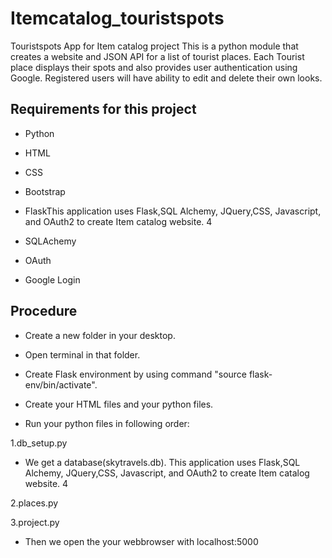 # Itemcatalog_touristspots

Touristspots App for Item catalog project This is a python module that creates a website and JSON API for a list of tourist places. Each Tourist place displays their spots and also provides user authentication using Google. Registered users will have ability to edit and delete their own looks. 

## Requirements for this project

* Python

* HTML

* CSS

* Bootstrap

* FlaskThis application uses Flask,SQL Alchemy, JQuery,CSS, Javascript, and OAuth2 to create Item catalog website.
4


* SQLAchemy

* OAuth

* Google Login

## Procedure

* Create a new folder in your desktop.

* Open terminal in that folder.

* Create Flask environment by using command "source flask-env/bin/activate".

* Create your HTML files and your python files.

* Run your python files in following order:

1.db_setup.py

* We get a  database(skytravels.db).
This application uses Flask,SQL Alchemy, JQuery,CSS, Javascript, and OAuth2 to create Item catalog website.
4

2.places.py

3.project.py

* Then we open the your webbrowser with localhost:5000

